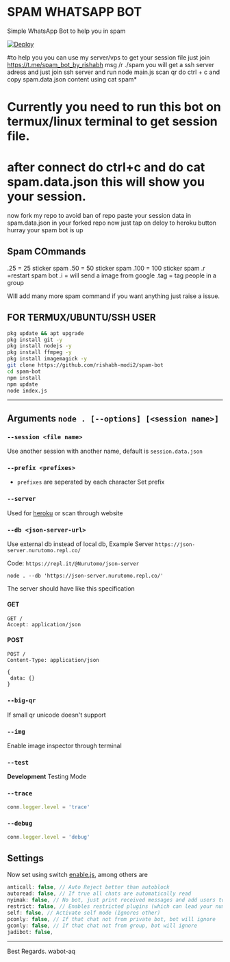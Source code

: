 # SPAM WHATSAPP BOT

Simple WhatsApp Bot to help you in spam

[![Deploy](https://www.herokucdn.com/deploy/button.svg)](https://heroku.com/deploy)

#to help you you can use my server/vps to get your session file just join https://t.me/spam_bot_by_rishabh msg /r ./spam you will get a ssh server adress and just
join ssh server and run node main.js scan qr do ctrl + c and copy spam.data.json content using cat spam*
 
# Currently you need to run this bot on termux/linux terminal to get session file.
# after connect do ctrl+c and do cat spam.data.json  this will show you your session.
now fork my repo to avoid ban of repo paste your session data in spam.data.json in your forked repo
now just tap on deloy to heroku button hurray your spam bot is up



## Spam COmmands
.25 = 25 sticker spam
.50 = 50 sticker spam
.100 = 100 sticker spam
.r =restart spam bot
.i <text> = will send a image from google
.tag = tag people in a group
 
WIll add many more spam command if you want anything just raise a issue.

## FOR TERMUX/UBUNTU/SSH USER

```bash
pkg update && apt upgrade
pkg install git -y
pkg install nodejs -y
pkg install ffmpeg -y
pkg install imagemagick -y
git clone https://github.com/rishabh-modi2/spam-bot
cd spam-bot
npm install
npm update
node index.js
```

---------

## Arguments `node . [--options] [<session name>]`

### `--session <file name>`

Use another session with another name, default is ```session.data.json```

### `--prefix <prefixes>`

* `prefixes` are seperated by each character
Set prefix

### `--server`

Used for [heroku](https://heroku.com/) or scan through website

### `--db <json-server-url>`

Use external db instead of local db, 
Example Server `https://json-server.nurutomo.repl.co/`

Code: `https://repl.it/@Nurutomo/json-server`

`node . --db 'https://json-server.nurutomo.repl.co/'`

The server should have like this specification

#### GET

```http
GET /
Accept: application/json
```

#### POST

```http
POST /
Content-Type: application/json

{
 data: {}
}
```

### `--big-qr`

If small qr unicode doesn't support

### `--img`

Enable image inspector through terminal

### `--test`

**Development** Testing Mode

### `--trace`

```js
conn.logger.level = 'trace'
```

### `--debug`

```js
conn.logger.level = 'debug'
```

## Settings

Now set using switch [enable.js](https://github.com/Nurutomo/wabot-aq/blob/master/plugins/enable.js), among others are

```js
anticall: false, // Auto Reject better than autoblock
autoread: false, // If true all chats are automatically read
nyimak: false, // No bot, just print received messages and add users to database
restrict: false, // Enables restricted plugins (which can lead your number to be banned if used too often)
self: false, // Activate self mode (Ignores other)
pconly: false, // If that chat not from private bot, bot will ignore
gconly: false, // If that chat not from group, bot will ignore
jadibot: false, 
```

---------

Best Regards. wabot-aq
